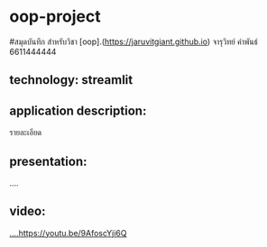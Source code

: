 # oop-project
#สมุดบันทึก
สำหรับวิชา [oop].(https://jaruvitgiant.github.io)
จารุวิทย์ คำพันธ์  6611444444

## technology: streamlit

## application description:
รายละเอียด


## presentation:
....

## video:
[....](https://youtu.be/9AfoscYji6Q)https://youtu.be/9AfoscYji6Q

